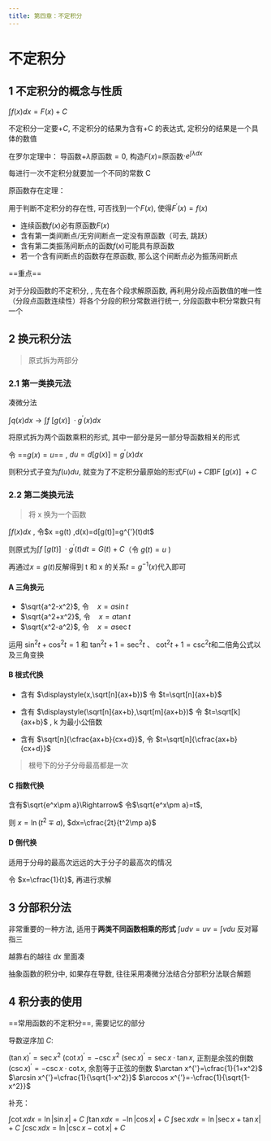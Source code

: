 ```yaml
---
title: 第四章：不定积分
---
```


# 不定积分

## 1 不定积分的概念与性质

$\displaystyle\int f(x)dx=F(x)+C$

不定积分一定要$+C$, 不定积分的结果为含有+C 的表达式, 定积分的结果是一个具体的数值

在罗尔定理中： 导函数+$\lambda$原函数$=0$, 构造$F(x)=$原函数$\cdot e^{\int\lambda dx}$

每进行一次不定积分就要加一个不同的常数 C

原函数存在定理：

用于判断不定积分的存在性, 可否找到一个$F(x)$, 使得$F^{'}(x)=f(x)$
- 连续函数$f(x)$必有原函数$F(x)$
- 含有第一类间断点/无穷间断点一定没有原函数（可去, 跳跃）
- 含有第二类振荡间断点的函数$f(x)$可能具有原函数
- 若一个含有间断点的函数存在原函数, 那么这个间断点必为振荡间断点

==重点==

对于分段函数的不定积分, , 先在各个段求解原函数, 再利用分段点函数值的唯一性（分段点函数连续性）将各个分段的积分常数进行统一, 分段函数中积分常数只有一个

## 2 换元积分法

> 原式拆为两部分

### 2.1 第一类换元法

凑微分法

$\displaystyle\int q(x)dx\rightarrow\int f{\ [g(x)]\ ·g^{'}(x)dx}$

将原式拆为两个函数乘积的形式, 其中一部分是另一部分导函数相关的形式

令 ==$g(x)=u$== , $du=d [g(x)]=g^{'}(x)dx$

则积分式子变为$f(u)du$, 就变为了不定积分最原始的形式$F(u)+C$即$F\ [g(x)]\ +C$

### 2.2 第二类换元法

> 将 x 换为一个函数

$\displaystyle \int f(x)dx$ , 令$x =g(t) $,$d(x)=d[g(t)]=g^{'}(t)dt$

则原式为$\displaystyle \int f\ [g (t)]\ ·g^{'} (t)dt=G(t)+C$（令 $g(t)=u$ )

再通过$x=g(t)$反解得到 t 和 x 的关系$t=g^{-1}(x)$代入即可

#### A 三角换元

- $\sqrt{a^2-x^2}$, 令$\quad x=a\sin t$
- $\sqrt{a^2+x^2}$, 令$\quad x=a\tan t$
- $\sqrt{x^2-a^2}$, 令$\quad x=a\sec t$

运用 $\sin^2t+\cos^2t=1$ 和 $\tan^2t+1=\sec^2t$ 、 $\cot^2t+1=\csc^2t$和二倍角公式以及三角变换

#### B 根式代换

- 含有 $\displaystyle(x,\sqrt[n]{ax+b})$ 令 $t=\sqrt[n]{ax+b}$

- 含有 $\displaystyle(\sqrt[n]{ax+b},\sqrt[m]{ax+b})$ 令 $t=\sqrt[k]{ax+b}$ , k 为最小公倍数
- 含有 $\sqrt[n]{\cfrac{ax+b}{cx+d}}$, 令 $t=\sqrt[n]{\cfrac{ax+b}{cx+d}}$
> 根号下的分子分母最高都是一次

#### C 指数代换

含有$\sqrt{e^x\pm a}\Rightarrow$
令$\sqrt{e^x\pm a}=t$,

则 $x=\ln(t^2\mp a)$, $dx=\cfrac{2t}{t^2\mp a}$

#### D 倒代换

适用于分母的最高次远远的大于分子的最高次的情况

令 $x=\cfrac{1}{t}$, 再进行求解

## 3 分部积分法

非常重要的一种方法, 适用于**两类不同函数相乘的形式**
$\int udv=uv=\int vdu$
反对幂指三

越靠右的越往 $dx$ 里面凑

抽象函数的积分中, 如果存在导数, 往往采用凑微分法结合分部积分法联合解题

## 4 积分表的使用

==常用函数的不定积分==, 需要记忆的部分

导数逆序加 $C$:

$(\tan x)^{'}=\sec x^2$
$(\cot x)^{'}=-\csc x^2$
$(\sec x)^{'}=\sec x·\tan x$, 正割是余弦的倒数
$(\csc x)^{'}=-\csc x·\cot x$, 余割等于正弦的倒数
$\arctan x^{'}=\cfrac{1}{1+x^2}$
$\arcsin x^{'}=\cfrac{1}{\sqrt{1-x^2}}$
$\arccos x^{'}=-\cfrac{1}{\sqrt{1-x^2}}$

补充：

$\int \cot x dx=\ln \vert \sin x\vert +C$
$\int\tan x dx = -\ln \vert \cos x \vert+C$
$\int \sec xdx=\ln\vert \sec x+\tan x\vert +C$
$\int \csc xdx=\ln\vert \csc x-\cot x\vert+C$
